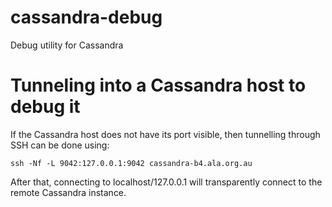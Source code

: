 # cassandra-debug
Debug utility for Cassandra

# Tunneling into a Cassandra host to debug it

If the Cassandra host does not have its port visible, then tunnelling through SSH can be done using:

```
ssh -Nf -L 9042:127.0.0.1:9042 cassandra-b4.ala.org.au
```

After that, connecting to localhost/127.0.0.1 will transparently connect to the remote Cassandra instance.
